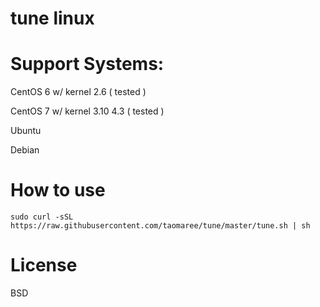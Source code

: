 # tune linux 

# Support Systems:

CentOS 6 w/ kernel 2.6 ( tested )

CentOS 7 w/ kernel 3.10  4.3  ( tested )

Ubuntu

Debian


# How to use
```
sudo curl -sSL https://raw.githubusercontent.com/taomaree/tune/master/tune.sh | sh
```

# License
BSD
